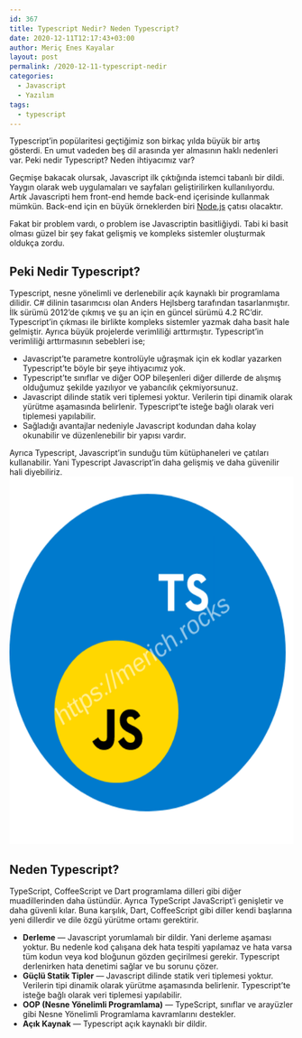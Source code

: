 ```yaml
---
id: 367
title: Typescript Nedir? Neden Typescript?
date: 2020-12-11T12:17:43+03:00
author: Meriç Enes Kayalar
layout: post
permalink: /2020-12-11-typescript-nedir
categories:
  - Javascript
  - Yazılım
tags:
  - typescript
---
```

 

Typescript&#8217;in popülaritesi geçtiğimiz son birkaç yılda büyük bir artış gösterdi. En umut vadeden beş dil arasında yer almasının haklı nedenleri var. Peki nedir Typescript? Neden ihtiyacımız var?

Geçmişe bakacak olursak, Javascript ilk çıktığında istemci tabanlı bir dildi. Yaygın olarak web uygulamaları ve sayfaları geliştirilirken kullanılıyordu. Artık Javascripti hem front-end hemde back-end içerisinde kullanmak mümkün. Back-end için en büyük örneklerden biri <a href="https://nodejs.org" target="_blank" rel="noreferrer noopener">Node.js</a> çatısı olacaktır.

Fakat bir problem vardı, o problem ise Javascriptin basitliğiydi. Tabi ki basit olması güzel bir şey fakat gelişmiş ve kompleks sistemler oluşturmak oldukça zordu.

## Peki Nedir Typescript?

Typescript, nesne yönelimli ve derlenebilir açık kaynaklı bir programlama dilidir. C# dilinin tasarımcısı olan Anders Hejlsberg tarafından tasarlanmıştır. İlk sürümü 2012&#8217;de çıkmış ve şu an için en güncel sürümü 4.2 RC&#8217;dir. Typescript&#8217;in çıkması ile birlikte kompleks sistemler yazmak daha basit hale gelmiştir. Ayrıca büyük projelerde verimliliği arttırmıştır. Typescript&#8217;in verimliliği arttırmasının sebebleri ise;

  * Javascript&#8217;te parametre kontrolüyle uğraşmak için ek kodlar yazarken Typescript&#8217;te böyle bir şeye ihtiyacımız yok.
  * Typescript&#8217;te sınıflar ve diğer OOP bileşenleri diğer dillerde de alışmış olduğumuz şekilde yazılıyor ve yabancılık çekmiyorsunuz.
  * Javascript dilinde statik veri tiplemesi yoktur. Verilerin tipi dinamik olarak yürütme aşamasında belirlenir. Typescript&#8217;te isteğe bağlı olarak veri tiplemesi yapılabilir.
  * Sağladığı avantajlar nedeniyle Javascript kodundan daha kolay okunabilir ve düzenlenebilir bir yapısı vardır.

Ayrıca Typescript, Javascript&#8217;in sunduğu tüm kütüphaneleri ve çatıları kullanabilir. Yani Typescript Javascript&#8217;in daha gelişmiş ve daha güvenilir hali diyebiliriz.
<img loading="lazy" src="assets/uploads/2020/12/typescript_yetkinligi.png" alt="Typescript Nedir?" class="wp-image-368" width="579" height="651" /> 

## Neden Typescript?

TypeScript, CoffeeScript ve Dart programlama dilleri gibi diğer muadillerinden daha üstündür. Ayrıca TypeScript JavaScript&#8217;i genişletir ve daha güvenli kılar. Buna karşılık, Dart, CoffeeScript gibi diller kendi başlarına yeni dillerdir ve dile özgü yürütme ortamı gerektirir.

  * **Derleme** — Javascript yorumlamalı bir dildir. Yani derleme aşaması yoktur. Bu nedenle kod çalışana dek hata tespiti yapılamaz ve hata varsa tüm kodun veya kod bloğunun gözden geçirilmesi gerekir. Typescript derlenirken hata denetimi sağlar ve bu sorunu çözer.
  * **Güçlü Statik Tipler** — Javascript dilinde statik veri tiplemesi yoktur. Verilerin tipi dinamik olarak yürütme aşamasında belirlenir. Typescript&#8217;te isteğe bağlı olarak veri tiplemesi yapılabilir.
  * **OOP (Nesne Yönelimli Programlama)** — TypeScript, sınıflar ve arayüzler gibi Nesne Yönelimli Programlama kavramlarını destekler.
  * **Açık Kaynak** — Typescript açık kaynaklı bir dildir.
